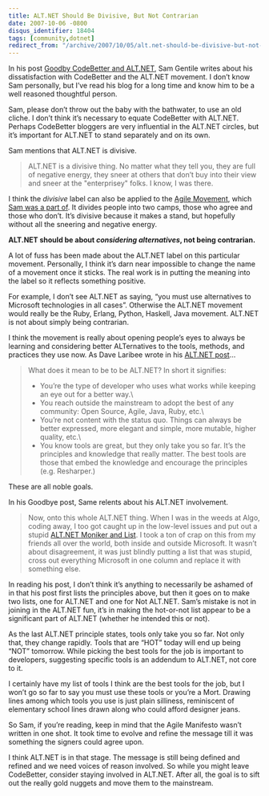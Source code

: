 ```yaml
---
title: ALT.NET Should Be Divisive, But Not Contrarian
date: 2007-10-06 -0800
disqus_identifier: 18404
tags: [community,dotnet]
redirect_from: "/archive/2007/10/05/alt.net-should-be-divisive-but-not-contrarian.aspx/"
---
```


In his post [Goodby CodeBetter and
ALT.NET](http://samgentile.com/blogs/samgentile/archive/2007/10/06/goodbye-codebetter-and-alt-net.aspx "Same Gentile on CodeBetter and ALT.NET"),
Sam Gentile writes about his dissatisfaction with CodeBetter and the
ALT.NET movement. I don’t know Sam personally, but I’ve read his blog
for a long time and know him to be a well reasoned thoughtful person.

Sam, please don’t throw out the baby with the bathwater, to use an old
cliche. I don’t think it’s necessary to equate CodeBetter with ALT.NET.
Perhaps CodeBetter bloggers are very influential in the ALT.NET circles,
but it’s important for ALT.NET to stand separately and on its own.

Sam mentions that ALT.NET is divisive.

> ALT.NET is a divisive thing. No matter what they tell you, they are
> full of negative energy, they sneer at others that don’t buy into
> their view and sneer at the "enterprisey" folks. I know, I was there.

I think the *divisive* label can also be applied to the [Agile
Movement](http://agilemanifesto.org/ "Agile Manifesto"), which [Sam was
a part
of](http://channel9.msdn.com/ShowPost.aspx?PostID=126731 "Sam Gentile and Ward Cunningham").
It divides people into two camps, those who agree and those who don’t.
It’s divisive because it makes a stand, but hopefully without all the
sneering and negative energy.

**ALT.NET should be about *considering alternatives*, not being
contrarian.**

A lot of fuss has been made about the ALT.NET label on this particular
movement. Personally, I think it’s darn near impossible to change the
name of a movement once it sticks. The real work is in putting the
meaning into the label so it reflects something positive.

For example, I don’t see ALT.NET as saying, “you must use alternatives
to Microsoft technologies in all cases”. Otherwise the ALT.NET movement
would really be the Ruby, Erlang, Python, Haskell, Java movement.
ALT.NET is not about simply being contrarian.

I think the movement is really about opening people’s eyes to always be
learning and considering better ALTernatives to the tools, methods, and
practices they use now. As Dave Laribee wrote in his [ALT.NET
post](http://laribee.com/blog/2007/04/10/altnet/ "ALT.NET")...

> What does it mean to be to be ALT.NET? In short it signifies:
>
> -   You’re the type of developer who uses what works while keeping an
>     eye out for a better way.\
> -   You reach outside the mainstream to adopt the best of any
>     community: Open Source, Agile, Java, Ruby, etc.\
> -   You’re not content with the status quo. Things can always be
>     better expressed, more elegant and simple, more mutable, higher
>     quality, etc.\
> -   You know tools are great, but they only take you so far. It’s the
>     principles and knowledge that really matter. The best tools are
>     those that embed the knowledge and encourage the principles (e.g.
>     Resharper.)

These are all noble goals.

In his Goodbye post, Same relents about his ALT.NET involvement.

> Now, onto this whole ALT.NET thing. When I was in the weeds at Algo,
> coding away, I too got caught up in the low-level issues and put out a
> stupid [ALT.NET Moniker and
> List](http://codebetter.com/blogs/sam.gentile/archive/2007/06/05/the-alt-net-moniker-and-list.aspx "ALT.NET Moniker and List").
> I took a ton of crap on this from my friends all over the world, both
> inside and outside Microsoft. It wasn’t about disagreement, it was
> just blindly putting a list that was stupid, cross out everything
> Microsoft in one column and replace it with something else.

In reading his post, I don’t think it’s anything to necessarily be
ashamed of in that his post first lists the principles above, but then
it goes on to make two lists, one for ALT.NET and one for Not ALT.NET.
Sam’s mistake is not in joining in the ALT.NET fun, it’s in making the
hot-or-not list appear to be a significant part of ALT.NET (whether he
intended this or not).

As the last ALT.NET principle states, tools only take you so far. Not
only that, they change rapidly. Tools that are “HOT” today will end up
being “NOT” tomorrow. While picking the best tools for the job is
important to developers, suggesting specific tools is an addendum to
ALT.NET, not core to it.

I certainly have my list of tools I think are the best tools for the
job, but I won’t go so far to say you must use these tools or you’re a
Mort. Drawing lines among which tools you use is just plain silliness,
reminiscent of elementary school lines drawn along who could afford
designer jeans.

So Sam, if you’re reading, keep in mind that the Agile Manifesto wasn’t
written in one shot. It took time to evolve and refine the message till
it was something the signers could agree upon.

I think ALT.NET is in that stage. The message is still being defined and
refined and we need voices of reason involved. So while you might leave
CodeBetter, consider staying involved in ALT.NET. After all, the goal is
to sift out the really gold nuggets and move them to the mainstream.

